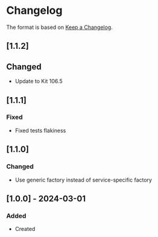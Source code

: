 # Changelog
The format is based on [Keep a Changelog](https://keepachangelog.com/en/1.0.0/).

## [1.1.2]
## Changed
- Update to Kit 106.5

## [1.1.1]
### Fixed
- Fixed tests flakiness

## [1.1.0]
### Changed
- Use generic factory instead of service-specific factory

## [1.0.0] - 2024-03-01
### Added
- Created

